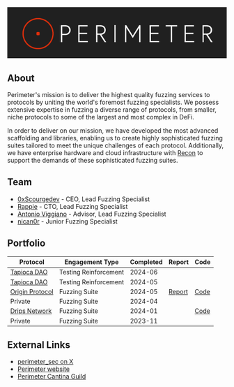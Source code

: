<img src="../assets/perimeter-logo.png" alt="Perimeter Logo">

## About
Perimeter's mission is to deliver the highest quality fuzzing services to protocols by uniting the world's foremost fuzzing specialists. We possess extensive expertise in fuzzing a diverse range of protocols, from smaller, niche protocols to some of the largest and most complex in DeFi. 

In order to deliver on our mission, we have developed the most advanced scaffolding and libraries, enabling us to create highly sophisticated fuzzing suites tailored to meet the unique challenges of each protocol. Additionally, we have enterprise hardware and cloud infrastructure with [Recon](https://getrecon.xyz) to support the demands of these sophisticated fuzzing suites.

## Team
- [0xScourgedev](Portfolio%20-%200xScourgedev.md) - CEO, Lead Fuzzing Specialist
- [Rappie](Portfolio%20-%20Rappie.md) - CTO, Lead Fuzzing Specialist
- [Antonio Viggiano](Portfolio%20-%20Antonio%20Viggiano.md) - Advisor, Lead Fuzzing Specialist
- [nican0r](Portfolio%20-%20nican0r.md) - Junior Fuzzing Specialist

## Portfolio

| Protocol                                           | Engagement Type       | Completed | Report                                                                                                                                   | Code                                                                                     |
| -------------------------------------------------- | --------------------- | --------- | ---------------------------------------------------------------------------------------------------------------------------------------- | ---------------------------------------------------------------------------------------- |
| [Tapioca DAO](https://www.tapioca.xyz)             | Testing Reinforcement | 2024-06   |                                                                                                                                          |                                                                                          |
| [Tapioca DAO](https://www.tapioca.xyz)             | Testing Reinforcement | 2024-05   |                                                                                                                                          |                                                                                          |
| [Origin Protocol](https://www.originprotocol.com/) | Fuzzing Suite         | 2024-05   | [Report](https://github.com/perimetersec/origin-oeth-fuzzing/blob/main/reports/Origin%20Protocol%20OETHVault%20-%20Fuzzing%20Report.pdf) | [Code](https://github.com/perimetersec/origin-oeth-fuzzing/tree/main/src/fuzz/oethvault) |
| Private                                            | Fuzzing Suite         | 2024-04   |                                                                                                                                          |                                                                                          |
| [Drips Network](https://www.drips.network/)        | Fuzzing Suite         | 2024-01   |                                                                                                                                          | [Code](https://github.com/perimetersec/drips-fuzzing/tree/main/src/echidna)<br>          |
| Private                                            | Fuzzing Suite         | 2023-11   |                                                                                                                                          |                                                                                          |

## External Links
- [perimeter_sec on X](https://x.com/perimeter_sec)
- [Perimeter website](https://perimetersec.io)
- [Perimeter Cantina Guild](https://cantina.xyz/guilds/perimeter)
